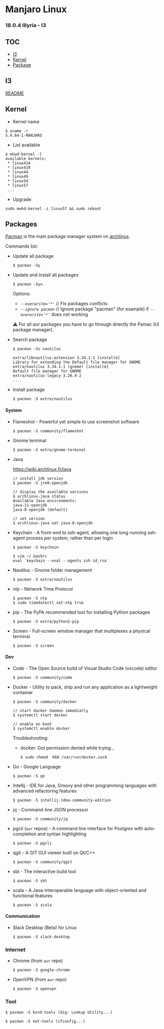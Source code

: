 # Manjaro Linux

### 18.0.4 Illyria - I3

## TOC

* [I3](#i3)
* [Kernel](#kernel)
* [Package](#packages)

## I3

[README](/i3/README.md)

## Kernel

* Kernel name

```
$ uname -r
5.4.64-1-MANJARO
```

* List available

```
$ mhwd-kernel -l
available kernels:
 * linux414
 * linux419
 * linux44
 * linux49
 * linux54
 * linux57
 ...
```

* Upgrade

```
sudo mwhd-kernel -i linux57 && sudo reboot
```

## Packages

[Pacman](https://wiki.archlinux.fr/pacman) is the main package manager system on [archlinux](https://www.archlinux.org/).

Commands list:

* Update all package

    ```
    $ pacman -Sy
    ```

* Update and install all packages

    ```
    $ pacman -Syu
    ```

    Options: 

    * _`--overwrite='*'`_ // Fix packages conflicts
    * _`--ignore pacman`_ // Ignore package "pacman" (for example) if _`--overwrite='*'`_ does not working

    :warning: For all _aur_ packages you have to go through directly the Pamac (UI package manager).  

* Search package

    ```
    $ pacman -Ss nautilus

    extra/libnautilus-extension 3.34.1-1 [installé]
    Library for extending the Default file manager for GNOME
    extra/nautilus 3.34.1-1 (gnome) [installé]
    Default file manager for GNOME
    extra/nautilus-legacy 3.26.4-2
    ...
    ```

* Install package

    ```
    $ pacman -S extra/nautilus
    ```

#### System

* Flameshot - Powerful yet simple to use screenshot software

    ```
    $ pacman -S community/flameshot
    ```

* Gnome terminal

    ```
    $ pacman -S extra/gnome-terminal
    ```

* Java

    https://wiki.archlinux.fr/java

    ```
    // install jdk version
    $ pacman -S jre8-openjdk

    // display the available versions
    $ archlinux-java status
    Available Java environments:
    java-11-openjdk
    java-8-openjdk (default)

    // set version
    $ archlinux-java set java-8-openjdk
    ```

* Keychain - A front-end to ssh-agent, allowing one long-running ssh-agent process per system, rather than per login

    ```
    $ pacman -S keychain

    $ vim ~/.bashrc
    eval `keychain --eval --agents ssh id_rsa`
    ```

* Nautilus - Gnome folder management

    ```
    $ pacman -S extra/nautilus
    ```

* ntp - Network Time Protocol

    ```
    $ pacman -S ntp
    $ sudo timedatectl set-ntp true
    ```

* pip - The PyPA recommended tool for installing Python packages

    ```
    $ pacman -S extra/python2-pip
    ```

* Screen - Full-screen window manager that multiplexes a physical terminal

    ```
    $ pacman -S screen
    ```

#### Dev

* Code - The Open Source build of Visual Studio Code (vscode) editor

    ```
    $ pacman -S community/code
    ```

* Docker - Utility to pack, ship and run any application as a lightweight container

    ```
    $ pacman -S community/docker

    // start docker daemon immediatly
    $ systemctl start docker

    // enable on boot
    $ systemctl enable docker
    ```

    Troubleshooting:

    * docker: Got permission denied while trying...

        ```
        $ sudo chmod  666 /var/run/docker.sock
        ```

* Go - Google Language

    ```
    $ pacman -S go
    ```

* Intellij - IDE for Java, Groovy and other programming languages with advanced refactoring features

    ```
    $ pacman -S intellij-idea-community-edition
    ```

* jq - Command-line JSON processor

    ```
    $ pacman -S community/jq
    ```

* pgcli (`aur` repos) - A command line interface for Postgres with auto-completion and syntax highlighting 

    ```
    $ pacman -S pgcli
    ```

* qgit - A GIT GUI viewer built on Qt/C++

    ```
    $ pacman -S community/qgit
    ```

* sbt - The interactive build tool

    ```
    $ pacman -S sbt
    ```

* scala - A Java-interoperable language with object-oriented and functional features

    ```
    $ pacman -S scala
    ```

#### Communication

* Slack Desktop (Beta) for Linux

    ```
    $ pacman -S slack-desktop
    ```

### Internet

* Chrome (from `aur` repo)

    ```
    $ pacman -S google-chrome
    ```

* OpenVPN (from `aur` repo)

    ```
    $ pacman -S openvpn
    ```

### Tool

```
$ pacman -S bind-tools (dig: Lookup Utility...)

$ pacman -S net-tools (ifconfig...)
```
